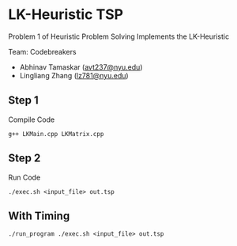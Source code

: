 LK-Heuristic TSP
=============

Problem 1 of Heuristic Problem Solving
Implements the LK-Heuristic

Team: Codebreakers
- Abhinav Tamaskar (avt237@nyu.edu)
- Lingliang Zhang (lz781@nyu.edu)


## Step 1
Compile Code
```
g++ LKMain.cpp LKMatrix.cpp
```

## Step 2
Run Code
```
./exec.sh <input_file> out.tsp
```

## With Timing
```
./run_program ./exec.sh <input_file> out.tsp
```


